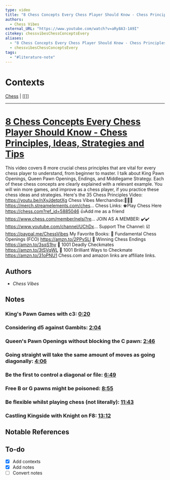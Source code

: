 ```yaml
---
type: video
title: "8 Chess Concepts Every Chess Player Should Know - Chess Principles, Ideas, Strategies and Tips"
authors:
  - Chess Vibes
external_URL: "https://www.youtube.com/watch?v=aRy8A3-1A9I"
citekey: chessvibesChessConceptsEvery
aliases:
  - "8 Chess Concepts Every Chess Player Should Know - Chess Principles, Ideas, Strategies and Tips"
  - chessvibesChessConceptsEvery
tags:
  - "#literature-note"
---
```


# Contexts

[Chess](0.-Context-Notes/Chess.md) | \[\[\]\]

---

# [8 Chess Concepts Every Chess Player Should Know - Chess Principles, Ideas, Strategies and Tips](zotero://select/items/chessvibesChessConceptsEvery)

This video covers 8 more crucial chess principles that are vital for every chess player to understand, from beginner to master. I talk about King Pawn Openings, Queen Pawn Openings, Endings, and Middlegame Strategy. Each of these chess concepts are clearly explained with a relevant example. You will win more games, and improve as a chess player, if you practice these chess ideas and strategies. Here's the 35 Chess Principles Video: https://youtu.be/nXyJdetptXg Chess Vibes Merchandise:👕👕👕 https://merch.streamelements.com/ches... Chess Links: ♚Play Chess Here https://chess.com?ref_id=5885046 👍Add me as a friend https://www.chess.com/member/nelsi?re... JOIN AS A MEMBER: ✔️✔️ https://www.youtube.com/channel/UChDx... Support The Channel: ☑️ https://paypal.me/ChessVibes My Favorite Books: 📗 Fundamental Chess Openings (FCO) https://amzn.to/2PPvSLl 📘 Winning Chess Endings https://amzn.to/3sqS1hy 📙 1001 Deadly Checkmates https://amzn.to/3tSVqWL 📒 1001 Brilliant Ways to Checkmate https://amzn.to/31oPNU1 Chess.com and amazon links are affiliate links.

## Authors

* *Chess Vibes*

## Notes

### King's Pawn Games with c3: [0:20](https://www.youtube.com/watch?v=aRy8A3-1A9I&t=20s)

### Considering d5 against Gambits: [2:04](https://www.youtube.com/watch?v=aRy8A3-1A9I&t=124s)

### Queen's Pawn Openings without blocking the C pawn: [2:46](https://www.youtube.com/watch?v=aRy8A3-1A9I&t=166s)

### Going straight will take the same amount of moves as going diagonally: [4:06](https://www.youtube.com/watch?v=aRy8A3-1A9I&t=246s)

### Be the first to control a diagonal or file: [6:49](https://www.youtube.com/watch?v=aRy8A3-1A9I&t=409s)

### Free B or G pawns might be poisoned: [8:55](https://www.youtube.com/watch?v=aRy8A3-1A9I&t=535s)

### Be flexible whilst playing chess (not literally): [11:43](https://www.youtube.com/watch?v=aRy8A3-1A9I&t=703s)

### Castling Kingside with Knight on F8: [13:12](https://www.youtube.com/watch?v=aRy8A3-1A9I&t=792s)

## Notable References

## To-do

* [x] Add contexts
* [x] Add notes
* [ ] Convert notes
